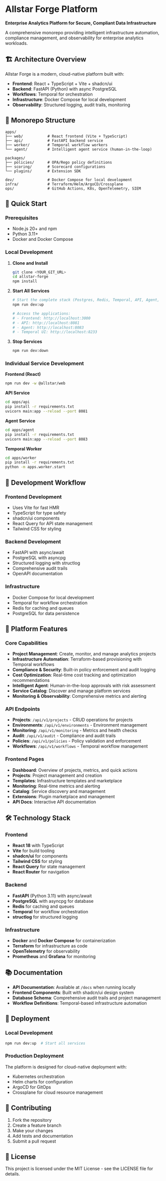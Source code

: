 # Allstar Forge Platform

**Enterprise Analytics Platform for Secure, Compliant Data Infrastructure**

A comprehensive monorepo providing intelligent infrastructure automation, compliance management, and observability for enterprise analytics workloads.

## 🏗️ Architecture Overview

Allstar Forge is a modern, cloud-native platform built with:

- **Frontend**: React + TypeScript + Vite + shadcn/ui
- **Backend**: FastAPI (Python) with async PostgreSQL
- **Workflows**: Temporal for orchestration
- **Infrastructure**: Docker Compose for local development
- **Observability**: Structured logging, audit trails, monitoring

## 📁 Monorepo Structure

```
apps/
├── web/           # React frontend (Vite + TypeScript)
├── api/           # FastAPI backend service
├── worker/        # Temporal workflow workers
└── agent/         # Intelligent agent service (human-in-the-loop)

packages/
├── policies/      # OPA/Rego policy definitions
├── scoring/       # Scorecard configurations
└── plugins/       # Extension SDK

dev/               # Docker Compose for local development
infra/             # Terraform/Helm/ArgoCD/Crossplane
ops/               # GitHub Actions, K8s, OpenTelemetry, SIEM
```

## 🚀 Quick Start

### Prerequisites

- Node.js 20+ and npm
- Python 3.11+
- Docker and Docker Compose

### Local Development

1. **Clone and Install**

   ```bash
   git clone <YOUR_GIT_URL>
   cd allstar-forge
   npm install
   ```

2. **Start All Services**

   ```bash
   # Start the complete stack (Postgres, Redis, Temporal, API, Agent, Worker, Web)
   npm run dev:up

   # Access the applications:
   # - Frontend: http://localhost:3000
   # - API: http://localhost:8081
   # - Agent: http://localhost:8083
   # - Temporal UI: http://localhost:8233
   ```

3. **Stop Services**
   ```bash
   npm run dev:down
   ```

### Individual Service Development

**Frontend (React)**

```bash
npm run dev -w @allstar/web
```

**API Service**

```bash
cd apps/api
pip install -r requirements.txt
uvicorn main:app --reload --port 8081
```

**Agent Service**

```bash
cd apps/agent
pip install -r requirements.txt
uvicorn main:app --reload --port 8083
```

**Temporal Worker**

```bash
cd apps/worker
pip install -r requirements.txt
python -m apps.worker.start
```

## 🔧 Development Workflow

### Frontend Development

- Uses Vite for fast HMR
- TypeScript for type safety
- shadcn/ui components
- React Query for API state management
- Tailwind CSS for styling

### Backend Development

- FastAPI with async/await
- PostgreSQL with asyncpg
- Structured logging with structlog
- Comprehensive audit trails
- OpenAPI documentation

### Infrastructure

- Docker Compose for local development
- Temporal for workflow orchestration
- Redis for caching and queues
- PostgreSQL for data persistence

## 🏢 Platform Features

### Core Capabilities

- **Project Management**: Create, monitor, and manage analytics projects
- **Infrastructure Automation**: Terraform-based provisioning with Temporal workflows
- **Compliance & Security**: Built-in policy enforcement and audit logging
- **Cost Optimization**: Real-time cost tracking and optimization recommendations
- **Intelligent Agent**: Human-in-the-loop approvals with risk assessment
- **Service Catalog**: Discover and manage platform services
- **Monitoring & Observability**: Comprehensive metrics and alerting

### API Endpoints

- **Projects**: `/api/v1/projects` - CRUD operations for projects
- **Environments**: `/api/v1/environments` - Environment management
- **Monitoring**: `/api/v1/monitoring` - Metrics and health checks
- **Audit**: `/api/v1/audit` - Compliance and audit trails
- **Policies**: `/api/v1/policies` - Policy validation and enforcement
- **Workflows**: `/api/v1/workflows` - Temporal workflow management

### Frontend Pages

- **Dashboard**: Overview of projects, metrics, and quick actions
- **Projects**: Project management and creation
- **Templates**: Infrastructure templates and marketplace
- **Monitoring**: Real-time metrics and alerting
- **Catalog**: Service discovery and management
- **Extensions**: Plugin marketplace and management
- **API Docs**: Interactive API documentation

## 🛠️ Technology Stack

### Frontend

- **React 18** with TypeScript
- **Vite** for build tooling
- **shadcn/ui** for components
- **Tailwind CSS** for styling
- **React Query** for state management
- **React Router** for navigation

### Backend

- **FastAPI** (Python 3.11) with async/await
- **PostgreSQL** with asyncpg for database
- **Redis** for caching and queues
- **Temporal** for workflow orchestration
- **structlog** for structured logging

### Infrastructure

- **Docker** and **Docker Compose** for containerization
- **Terraform** for infrastructure as code
- **OpenTelemetry** for observability
- **Prometheus** and **Grafana** for monitoring

## 📚 Documentation

- **API Documentation**: Available at `/docs` when running locally
- **Frontend Components**: Built with shadcn/ui design system
- **Database Schema**: Comprehensive audit trails and project management
- **Workflow Definitions**: Temporal-based infrastructure automation

## 🚀 Deployment

### Local Development

```bash
npm run dev:up  # Start all services
```

### Production Deployment

The platform is designed for cloud-native deployment with:

- Kubernetes orchestration
- Helm charts for configuration
- ArgoCD for GitOps
- Crossplane for cloud resource management

## 🤝 Contributing

1. Fork the repository
2. Create a feature branch
3. Make your changes
4. Add tests and documentation
5. Submit a pull request

## 📄 License

This project is licensed under the MIT License - see the LICENSE file for details.
